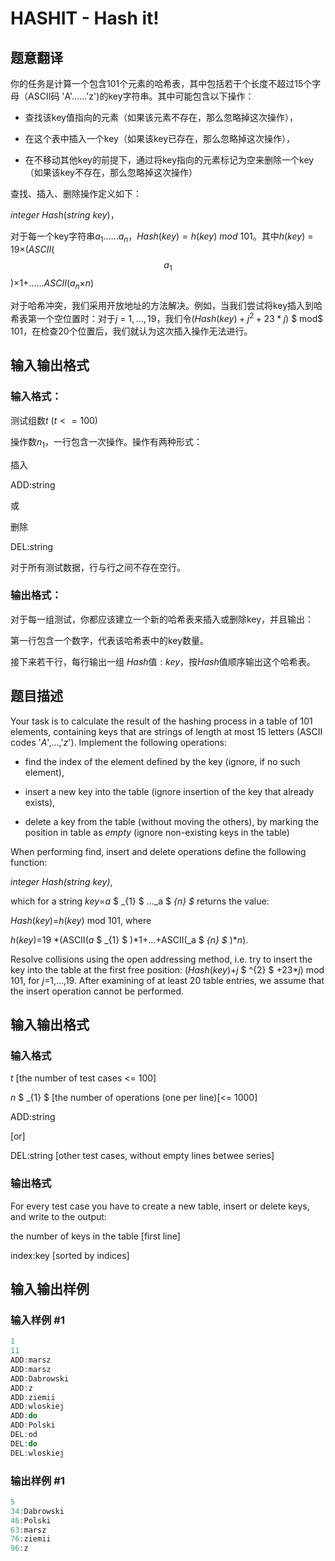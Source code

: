 # HASHIT - Hash it!

## 题意翻译

你的任务是计算一个包含101个元素的哈希表，其中包括若干个长度不超过15个字母（ASCII码 'A'……'z')的key字符串。其中可能包含以下操作：

* 查找该key值指向的元素（如果该元素不存在，那么忽略掉这次操作），

* 在这个表中插入一个key（如果该key已存在，那么忽略掉这次操作），

* 在不移动其他key的前提下，通过将key指向的元素标记为空来删除一个key（如果该key不存在，那么忽略掉这次操作）

查找、插入、删除操作定义如下：

$integer$ $Hash(string$ $key)$，

对于每一个key字符串$a_1$......$a_n$，$Hash(key)=h(key)$ $mod$ $101$。其中$h(key)$ = $19$×$(ASCII($$$a_1$$)$×$1+......$ASCII$($a_n$×$n$)

对于哈希冲突，我们采用开放地址的方法解决。例如，当我们尝试将key插入到哈希表第一个空位置时：对于$j$ = $1, ..., 19$，我们令$(Hash(key) + j^2 + 23*j)$ $ mod$ $101$，在检查20个位置后，我们就认为这次插入操作无法进行。

## 输入输出格式

### 输入格式：

测试组数$t$ $(t <= 100)$

操作数$n_1$，一行包含一次操作。操作有两种形式：

插入

ADD:string

或

删除

DEL:string

对于所有测试数据，行与行之间不存在空行。

### 输出格式：

对于每一组测试，你都应该建立一个新的哈希表来插入或删除key，并且输出：

第一行包含一个数字，代表该哈希表中的key数量。

接下来若干行，每行输出一组 $Hash$值$:key$，按$Hash$值顺序输出这个哈希表。

## 题目描述

 Your task is to calculate the result of the hashing process in a table of 101 elements, containing keys that are strings of length at most 15 letters (ASCII codes '_A_',...,'_z_'). Implement the following operations:

- find the index of the element defined by the key (ignore, if no such element),

- insert a new key into the table (ignore insertion of the key that already exists),

- delete a key from the table (without moving the others), by marking the position in table as _empty_ (ignore non-existing keys in the table)

When performing find, insert and delete operations define the following function:

_integer Hash(string key)_,

which for a string _key_=_a_ $ _{1} $ ..._a $ _{n} $_ returns the value:

_Hash_(_key_)=_h_(_key_) mod 101, where

_h_(_key_)=19 \*(ASCII(_a_ $ _{1} $ )\*1+...+ASCII(_a $ _{n} $_ )\*_n_).

Resolve collisions using the open addressing method, i.e. try to insert the key into the table at the first free position: (_Hash_(_key_)+_j_ $ ^{2} $ +23\*_j_) mod 101, for _j_=1,...,19. After examining of at least 20 table entries, we assume that the insert operation cannot be performed.

## 输入输出格式

### 输入格式

_t_ \[the number of test cases <= 100\]

_n_ $ _{1} $ \[the number of operations (one per line)\[<= 1000\]

ADD:string

\[or\]

DEL:string \[other test cases, without empty lines betwee series\]

### 输出格式

 For every test case you have to create a new table, insert or delete keys, and write to the output:

the number of keys in the table \[first line\]

index:key \[sorted by indices\]

## 输入输出样例

### 输入样例 #1

```cpp
1
11
ADD:marsz
ADD:marsz
ADD:Dabrowski
ADD:z
ADD:ziemii
ADD:wloskiej
ADD:do
ADD:Polski
DEL:od
DEL:do
DEL:wloskiej
```


### 输出样例 #1

```cpp
5
34:Dabrowski
46:Polski
63:marsz
76:ziemii
96:z
```


